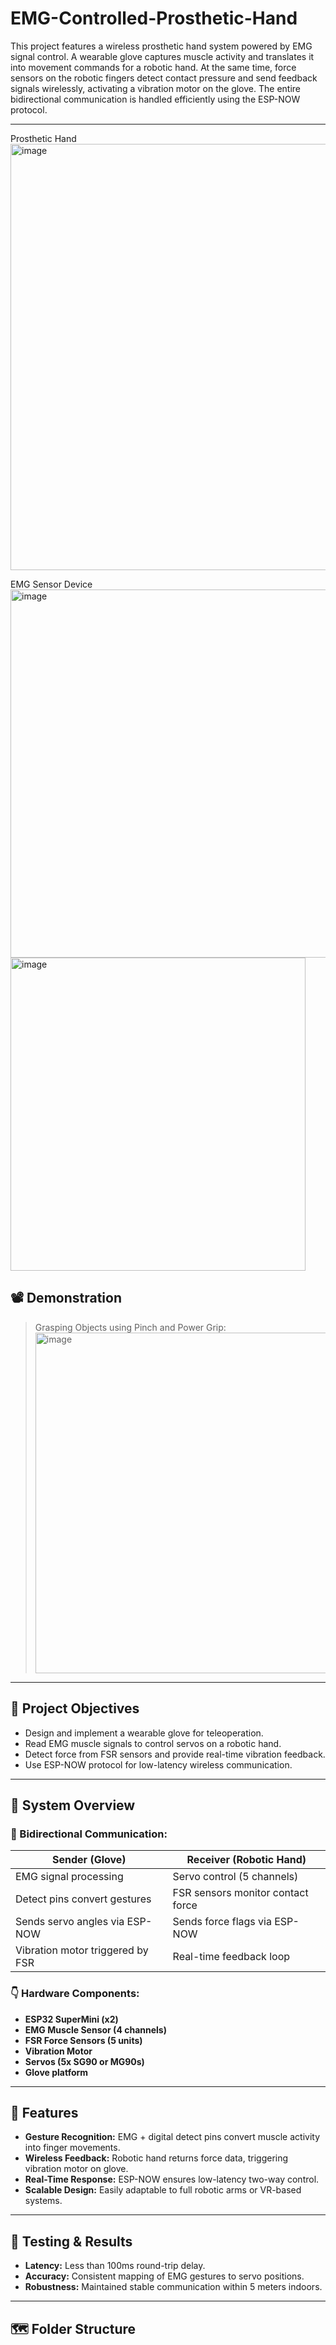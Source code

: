 # EMG-Controlled-Prosthetic-Hand

This project features a wireless prosthetic hand system powered by EMG signal control. A wearable glove captures muscle activity and translates it into movement commands for a robotic hand. At the same time, force sensors on the robotic fingers detect contact pressure and send feedback signals wirelessly, activating a vibration motor on the glove. The entire bidirectional communication is handled efficiently using the ESP-NOW protocol.

---
Prosthetic Hand
<img width="577" height="682" alt="image" src="https://github.com/user-attachments/assets/3f7c741d-932a-406e-aa4f-482295ec2772" />

EMG Sensor Device
<img width="544" height="589" alt="image" src="https://github.com/user-attachments/assets/8de45357-c73d-4ae2-bb90-283512019173" />
<img width="472" height="501" alt="image" src="https://github.com/user-attachments/assets/22d92ef4-f10d-440e-9ab8-04a788641ba1" />

## 📽️ Demonstration

> Grasping Objects using Pinch and Power Grip:  
> <img width="856" height="545" alt="image" src="https://github.com/user-attachments/assets/c35c996a-1444-4b48-808f-dfc08860345b" />


---

## 🎯 Project Objectives

- Design and implement a wearable glove for teleoperation.
- Read EMG muscle signals to control servos on a robotic hand.
- Detect force from FSR sensors and provide real-time vibration feedback.
- Use ESP-NOW protocol for low-latency wireless communication.

---

## 🧰 System Overview

### 🔁 Bidirectional Communication:

| Sender (Glove)                      | Receiver (Robotic Hand)                |
|------------------------------------|----------------------------------------|
| EMG signal processing              | Servo control (5 channels)            |
| Detect pins convert gestures       | FSR sensors monitor contact force     |
| Sends servo angles via ESP-NOW     | Sends force flags via ESP-NOW         |
| Vibration motor triggered by FSR   | Real-time feedback loop               |

### 👇 Hardware Components:

- **ESP32 SuperMini (x2)**
- **EMG Muscle Sensor (4 channels)**
- **FSR Force Sensors (5 units)**
- **Vibration Motor**
- **Servos (5x SG90 or MG90s)**
- **Glove platform**

---

## 🧠 Features

- **Gesture Recognition:** EMG + digital detect pins convert muscle activity into finger movements.
- **Wireless Feedback:** Robotic hand returns force data, triggering vibration motor on glove.
- **Real-Time Response:** ESP-NOW ensures low-latency two-way control.
- **Scalable Design:** Easily adaptable to full robotic arms or VR-based systems.

---

## 🧪 Testing & Results

- **Latency:** Less than 100ms round-trip delay.
- **Accuracy:** Consistent mapping of EMG gestures to servo positions.
- **Robustness:** Maintained stable communication within 5 meters indoors.

---

## 🗺️ Folder Structure

